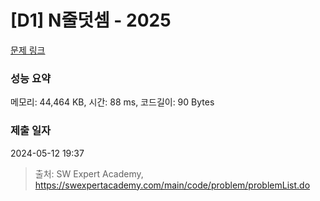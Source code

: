 # [D1] N줄덧셈 - 2025 

[문제 링크](https://swexpertacademy.com/main/code/problem/problemDetail.do?contestProbId=AV5QFZtaAscDFAUq) 

### 성능 요약

메모리: 44,464 KB, 시간: 88 ms, 코드길이: 90 Bytes

### 제출 일자

2024-05-12 19:37



> 출처: SW Expert Academy, https://swexpertacademy.com/main/code/problem/problemList.do